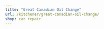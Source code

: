 ```yaml
---
title: "Great Canadian Oil Change"
url: /kitchener/great-canadian-oil-change/
shop: car repair
---
```

